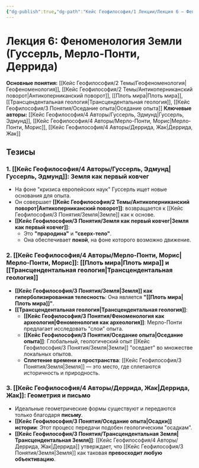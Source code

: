 ```yaml
---
{"dg-publish":true,"dg-path":"Кейс Геофилософия/1 Лекции/Лекция 6 – Феноменология Земли","permalink":"/kejs-geofilosofiya/1-lekczii/lekcziya-6-fenomenologiya-zemli/","dgShowLocalGraph":true}
---
```



# Лекция 6: Феноменология Земли (Гуссерль, Мерло-Понти, Деррида)

**Основные понятия:** [[Кейс Геофилософия/2 Темы/Геофеноменология\|Геофеноменология]], [[Кейс Геофилософия/2 Темы/Антикоперниканский поворот\|Антикоперниканский поворот]], [[Плоть мира\|Плоть мира]], [[Трансцендентальная геология\|Трансцендентальная геология]], [[Кейс Геофилософия/3 Понятия/Оседание опыта\|Оседание опыта]]
**Ключевые авторы:** [[Кейс Геофилософия/4 Авторы/Гуссерль, Эдмунд\|Гуссерль, Эдмунд]], [[Кейс Геофилософия/4 Авторы/Мерло-Понти, Морис\|Мерло-Понти, Морис]], [[Кейс Геофилософия/4 Авторы/Деррида, Жак\|Деррида, Жак]]

## Тезисы

### 1. [[Кейс Геофилософия/4 Авторы/Гуссерль, Эдмунд\|Гуссерль, Эдмунд]]: Земля как первый ковчег
- На фоне "кризиса европейских наук" Гуссерль ищет новые основания для опыта.
- Он совершает **[[Кейс Геофилософия/2 Темы/Антикоперниканский поворот\|Антикоперниканский поворот]]**: возвращается к [[Кейс Геофилософия/3 Понятия/Земля\|Земле]] как к основе.
- **[[Кейс Геофилософия/3 Понятия/Земля как первый ковчег\|Земля как первый ковчег]]**:
    - Это **"прародина"** и **"сверх-тело"**.
    - Она обеспечивает **покой**, на фоне которого возможно движение.

### 2. [[Кейс Геофилософия/4 Авторы/Мерло-Понти, Морис\|Мерло-Понти, Морис]]: [[Плоть мира\|Плоть мира]] и [[Трансцендентальная геология\|Трансцендентальная геология]]
- **[[Кейс Геофилософия/3 Понятия/Земля\|Земля]] как гиперболизированная телесность**: Она является **"[[Плоть мира\|Плоть мира]]"**.
- **[[Трансцендентальная геология\|Трансцендентальная геология]]**:
    - **[[Кейс Геофилософия/3 Понятия/Феноменология как археология\|Феноменология как археология]]**: Мерло-Понти предлагает исследовать "слои" опыта.
    - **[[Кейс Геофилософия/3 Понятия/Оседание опыта\|Оседание опыта]]**: Глобальный, геологический опыт [[Кейс Геофилософия/3 Понятия/Земля\|Земли]] "оседает" во множестве локальных опытов.
    - **Сплетение времени и пространства**: [[Кейс Геофилософия/3 Понятия/Земля\|Земля]] — это место, где сплетаются историчность и природность.

### 3. [[Кейс Геофилософия/4 Авторы/Деррида, Жак\|Деррида, Жак]]: Геометрия и письмо
- Идеальные геометрические формы существуют и передаются только благодаря **письму**.
- **[[Кейс Геофилософия/3 Понятия/Оседание опыта\|Осадки]] истории**: Этот процесс передачи подобен геологическим "осадкам".
- **[[Кейс Геофилософия/3 Понятия/Трансцендентальная Земля\|Трансцендентальная Земля]]**: [[Кейс Геофилософия/4 Авторы/Деррида, Жак\|Деррида]] утверждает, что [[Кейс Геофилософия/3 Понятия/Земля\|Земля]] как таковая **превосходит любую объективацию**.